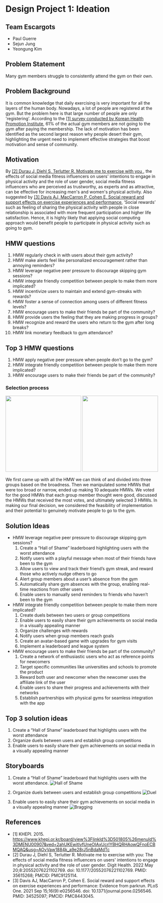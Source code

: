 # Design Project 1: Ideation

## Team Escargots

- Paul Guerre
- Sejun Jung
- Yeongung Kim

## Problem Statement

Many gym members struggle to consistently attend the gym on their own.

## Problem Background

It is common knowledge that daily exercising is very important for all the layers of the human body. Nowadays, a lot of people are registered at the gym. But the problem here is that large number of people are only 'registering'. According to the [[1] survey conducted by Korean Health Promotion Institute](#references), 61% of the actual gym members are not going to the gym after paying the membership. The lack of motivation has been identified as the second largest reason why people desert their gym, highlighting the urgent need to implement effective strategies that boost motivation and sense of community. 

## Motivation

By [[2] Durau J, Diehl S, Terlutter R. Motivate me to exercise with you ](#references), the effects of social media fitness influencers on users' intentions to engage in physical activity and the role of user gender, social media fitness influencers who are perceived as trustworthy, as experts and as attractive, can be effective for increasing men's and women's physical activity. Also suggested by [[3] Davis AJ, MacCarron P, Cohen E. Social reward and support effects on exercise experiences and performance](#references), ‘Social rewards’ such as feeling of sharing the physical activity with people in close relationship is associated with more frequent participation and higher life satisfaction. Hence, it is highly likely that applying social computing approach would benefit people to participate in physical activity such as going to gym.

## HMW questions

1. HMW regularly check in with users about their gym activity?
2. HMW make alerts feel like personalized encouragement rather than annoying reminders?
3. HMW leverage negative peer pressure to discourage skipping gym sessions?
4. HMW integrate friendly competition between people to make them more implicated?
5. HMW incentivize users to maintain and extend gym-streaks with rewards?
6. HMW foster a sense of connection among users of different fitness levels?
7. HMW encourage users to make their friends be part of the community?
8. HMW provide users the feeling that they are making progress in groups?
9. HMW recognize and reward the users who return to the gym after long breaks?
10. HMW link monetary feedback to gym attendance?

## Top 3 HMW questions

1. HMW apply negative peer pressure when people don’t go to the gym?
2. HMW integrate friendly competition between people to make them more implicated?
3. HMW encourage users to make their friends be part of the community?

### Selection process

<p align="middle">
    <img src="./hmw_og.png" height="250"/>
    <img src="./hmw_mod.png" height="250"/>
</p>

We first came up with all the HMW we can think of and divided into three groups based on the broadness. Then we manipulated some HMWs that were too broad or narrow, ended up making 10 adequate HMWs. We voted for the good HMWs that each group member thought were good, discussed the HMWs that received the most votes, and ultimately selected 3 HMWs. In making our final decision, we considered the feasibility of implementation and their potential to genuinely motivate people to go to the gym.

## Solution Ideas

- HMW leverage negative peer pressure to discourage skipping gym sessions?
    1. Create a “Hall of Shame” leaderboard highlighting users with the worst attendance
    2. Notify users with a playful message when most of their friends have been to the gym
    3. Allow users to view and track their friend’s gym streak, and reward those who actively nudge others to go
    4. Alert group members about a user’s absence from the gym
    5. Automatically share gym absences with the group, enabling real-time reactions from other users
    6. Enable users to manually send reminders to friends who haven’t been to the gym
- HMW integrate friendly competition between people to make them more implicated?
    1. Create duels between two users or group competitions
    2. Enable users to easily share their gym achievements on social media in a visually appealing manner
    3. Organize challenges with rewards 
    4. Notify users when group members reach goals
    5. Create an avatar-based game with upgrades for gym visits 
    6. Implement a leaderboard and league system 
- HMW encourage users to make their friends be part of the community?
    1. Create a network of enthusiastic users who act as reference points for newcomers 
    2. Target specific communities like universities and schools to promote the product
    3. Reward both user and newcomer when the newcomer uses the affiliate link of the user
    4. Enable users to share their progress and achievements with their networks 
    5. Establish partnerships with physical gyms for seamless integration with the app 

## Top 3 solution ideas

1. Create a “Hall of Shame” leaderboard that highlights users with the worst attendance
2. Organize duels between users and establish group competitions 
3. Enable users to easily share their gym achievements on social media in a visually appealing manner

## Storyboards 

1. Create a “Hall of Shame” leaderboard that highlights users with the worst attendance.
![Hall of Shame](./storyboard_hall_of_shame.png)

2. Organize duels between users and establish group competitions
![Duel](./storyboard_duel.png)

3. Enable users to easily share their gym achievements on social media in a visually appealing manner
![Bragging](./storyboard_bragging.jpg)

## References

- [1] KHEPI. 2015. https://www.khepi.or.kr/board/view%3FlinkId%3D501805%26menuId%3DMENU00907&ved=2ahUKEwitlvfUneOIAxUcrlYBHQRHAowQFnoECBMQAQ&usg=AOvVaw1884k_a9e28rJ5nBdaMdTc
- [2] Durau J, Diehl S, Terlutter R. Motivate me to exercise with you: The effects of social media fitness influencers on users' intentions to engage in physical activity and the role of user gender. Digit Health. 2022 May 20;8:20552076221102769. doi: 10.1177/20552076221102769. PMID: 35615268; PMCID: PMC9125114. 
- [3] Davis AJ, MacCarron P, Cohen E. Social reward and support effects on exercise experiences and performance: Evidence from parkrun. PLoS One. 2021 Sep 15;16(9):e0256546. doi: 10.1371/journal.pone.0256546. PMID: 34525097; PMCID: PMC8443045.
